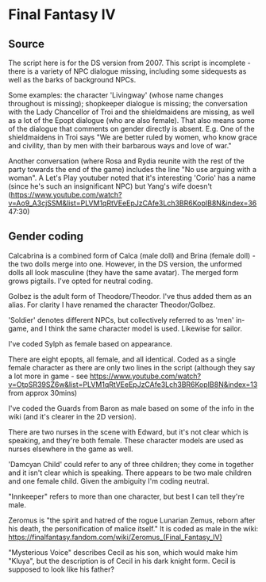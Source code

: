 # Final Fantasy IV

## Source

The script here is for the DS version from 2007. This script is incomplete - there is a variety of NPC dialogue missing, including some sidequests as well as the barks of background NPCs. 

Some examples: the character 'Livingway' (whose name changes throughout is missing); shopkeeper dialogue is missing; the conversation with the Lady Chancellor of Troi and the shieldmaidens are missing, as well as a lot of the Epopt dialogue (who are also female). That also means some of the dialogue that comments on gender directly is absent. E.g. One of the shieldmaidens in Troi says "We are better ruled by women, who know grace and civility, than by men with their barbarous ways and love of war." 

Another conversation (where Rosa and Rydia reunite with the rest of the party towards the end of the game) includes the line "No use arguing with a woman". A Let's Play youtuber noted that it's interesting 'Corio' has a name (since he's such an insignificant NPC) but Yang's wife doesn't (https://www.youtube.com/watch?v=Ao9_A3cjSSM&list=PLVM1qRtVEeEpJzCAfe3Lch3BR6KopIB8N&index=36 47:30) 

## Gender coding

Calcabrina is a combined form of Calca (male doll) and Brina (female doll) - the two dolls merge into one. However, in the DS version, the unformed dolls all look masculine (they have the same avatar). The merged form grows pigtails. I've opted for neutral coding.  

Golbez is the adult form of Theodore/Theodor. I've thus added them as an alias. For clarity I have renamed the character Theodor/Golbez.

'Soldier' denotes different NPCs, but collectively referred to as 'men' in-game, and I think the same character model is used. Likewise for sailor. 

I've coded Sylph as female based on appearance. 

There are eight epopts, all female, and all identical. Coded as a single female character as there are only two lines in the script (although they say a lot more in game - see https://www.youtube.com/watch?v=OtpSR39SZ6w&list=PLVM1qRtVEeEpJzCAfe3Lch3BR6KopIB8N&index=13 from approx 30mins)

I've coded the Guards from Baron as male based on some of the info in the wiki (and it's clearer in the 2D version). 

There are two nurses in the scene with Edward, but it's not clear which is speaking, and they're both female. These character models are used as nurses elsewhere in the game as well. 

'Damcyan Child' could refer to any of three children; they come in together and it isn't clear which is speaking. There appears to be two male children and one female child. Given the ambiguity I'm coding neutral. 

"Innkeeper" refers to more than one character, but best I can tell they're male. 


Zeromus is "the spirit and hatred of the rogue Lunarian Zemus, reborn after his death, the personification of malice itself." It is coded as male in the wiki:
https://finalfantasy.fandom.com/wiki/Zeromus_(Final_Fantasy_IV)

"Mysterious Voice" describes Cecil as his son, which would make him "Kluya", but the description is of Cecil in his dark knight form. Cecil is supposed to look like his father?
